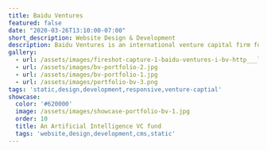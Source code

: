 ```yaml
---
title: Baidu Ventures
featured: false
date: "2020-03-26T13:10:00-07:00"
short_description: Website Design & Development
description: Baidu Ventures is an international venture capital firm focused on artificial intelligence. This multilingual website uses DatoCMS as a headless CMS and Gulp as a static site generator.
gallery:
  - url: /assets/images/fireshot-capture-1-baidu-ventures-i-bv-http___localhost_8001_en_.png
  - url: /assets/images/bv-portfolio-2.jpg
  - url: /assets/images/bv-portfolio-1.jpg
  - url: /assets/images/portfolio-bv-3.png
tags: 'static,design,development,responsive,venture-captial'
showcase:
  color: '#620000'
  image: /assets/images/showcase-portfolio-bv-1.jpg
  order: 10
  title: An Artificial Intelligence VC fund
  tags: 'website,design,development,cms,static'
---
```


